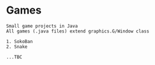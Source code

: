 # Games
	Small game projects in Java	
	All games (.java files) extend graphics.G/Window class

	1. SokoBan
	2. Snake

	...TBC
